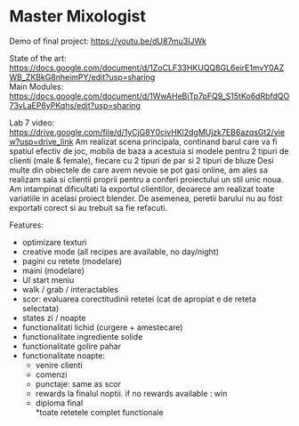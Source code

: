 # Master Mixologist  

Demo of final project: https://youtu.be/dU87mu3IJWk

State of the art:  
https://docs.google.com/document/d/1ZoCLF33HKUQQ8GL6eirE1mvY0AZWB_ZKBkG8nheimPY/edit?usp=sharing  
Main Modules:  
https://docs.google.com/document/d/1WwAHeBiTp7pFQ9_S15tKo6dRbfdQO73vLaEP6yPKqhs/edit?usp=sharing  

Lab 7 video: https://drive.google.com/file/d/1yCjG8Y0cjvHKl2dgMUjzk7EB6azqsGt2/view?usp=drive_link
Am realizat scena principala, continand barul care va fi spatiul efectiv de joc, mobila de baza a acestuia si modele pentru 2 tipuri de clienti (male & female), fiecare cu 2 tipuri de par si 2 tipuri de bluze
Desi multe din obiectele de care avem nevoie se pot gasi online, am ales sa realizam sala si clientii proprii pentru a conferi proiectului un stil unic noua.
Am intampinat dificultati la exportul clientilor, deoarece am realizat toate variatiile in acelasi proiect blender. De asemenea, peretii barului nu au fost exportati corect si au trebuit sa fie refacuti.

Features:
- optimizare texturi
- creative mode (all recipes are available, no day/night)
- pagini cu retete (modelare)
- maini (modelare)
- UI start meniu
- walk / grab / interactables
- scor: evaluarea corectitudinii retetei (cat de apropiat e de reteta selectata)
- states zi / noapte
- functionalitati lichid (curgere + amestecare)
- functionalitate ingrediente solide
- functionalitate golire pahar
- functionalitate noapte: 
  - venire clienti
  - comenzi
  - punctaje: same as scor
  - rewards la finalul noptii. if no rewards available : win
  - diploma final  
*toate retetele complet functionale
